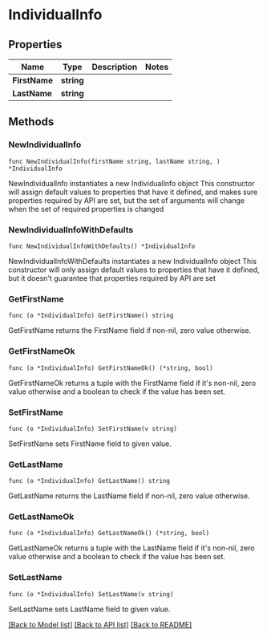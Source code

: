 # IndividualInfo

## Properties

Name | Type | Description | Notes
------------ | ------------- | ------------- | -------------
**FirstName** | **string** |  | 
**LastName** | **string** |  | 

## Methods

### NewIndividualInfo

`func NewIndividualInfo(firstName string, lastName string, ) *IndividualInfo`

NewIndividualInfo instantiates a new IndividualInfo object
This constructor will assign default values to properties that have it defined,
and makes sure properties required by API are set, but the set of arguments
will change when the set of required properties is changed

### NewIndividualInfoWithDefaults

`func NewIndividualInfoWithDefaults() *IndividualInfo`

NewIndividualInfoWithDefaults instantiates a new IndividualInfo object
This constructor will only assign default values to properties that have it defined,
but it doesn't guarantee that properties required by API are set

### GetFirstName

`func (o *IndividualInfo) GetFirstName() string`

GetFirstName returns the FirstName field if non-nil, zero value otherwise.

### GetFirstNameOk

`func (o *IndividualInfo) GetFirstNameOk() (*string, bool)`

GetFirstNameOk returns a tuple with the FirstName field if it's non-nil, zero value otherwise
and a boolean to check if the value has been set.

### SetFirstName

`func (o *IndividualInfo) SetFirstName(v string)`

SetFirstName sets FirstName field to given value.


### GetLastName

`func (o *IndividualInfo) GetLastName() string`

GetLastName returns the LastName field if non-nil, zero value otherwise.

### GetLastNameOk

`func (o *IndividualInfo) GetLastNameOk() (*string, bool)`

GetLastNameOk returns a tuple with the LastName field if it's non-nil, zero value otherwise
and a boolean to check if the value has been set.

### SetLastName

`func (o *IndividualInfo) SetLastName(v string)`

SetLastName sets LastName field to given value.



[[Back to Model list]](../README.md#documentation-for-models) [[Back to API list]](../README.md#documentation-for-api-endpoints) [[Back to README]](../README.md)


